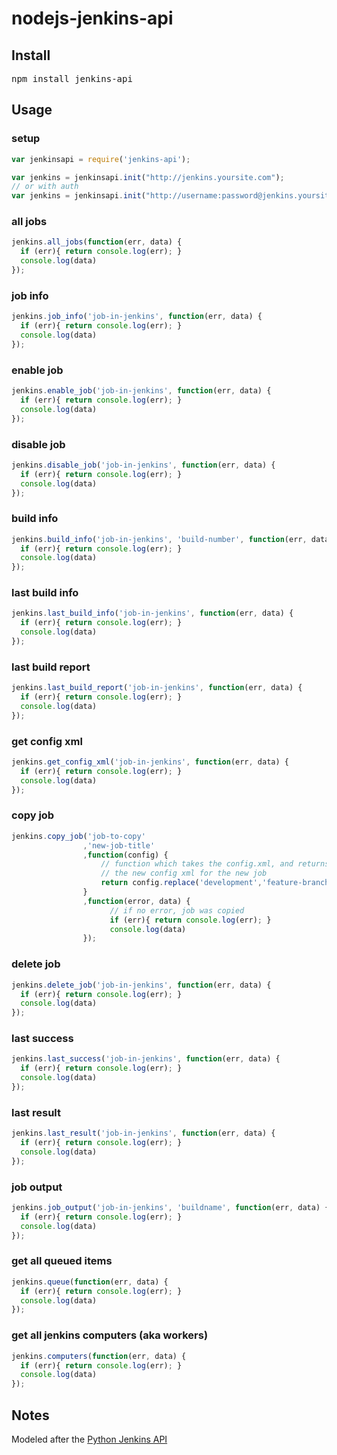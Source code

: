 nodejs-jenkins-api
=================

## Install

<pre>
npm install jenkins-api
</pre>

## Usage

### setup

```javascript
var jenkinsapi = require('jenkins-api');

var jenkins = jenkinsapi.init("http://jenkins.yoursite.com");
// or with auth
var jenkins = jenkinsapi.init("http://username:password@jenkins.yoursite.com");
```

### all jobs

```javascript
jenkins.all_jobs(function(err, data) {
  if (err){ return console.log(err); }
  console.log(data)
});
```
### job info

```javascript
jenkins.job_info('job-in-jenkins', function(err, data) {
  if (err){ return console.log(err); }
  console.log(data)
});
```
### enable job

```javascript
jenkins.enable_job('job-in-jenkins', function(err, data) {
  if (err){ return console.log(err); }
  console.log(data)
});
```
### disable job

```javascript
jenkins.disable_job('job-in-jenkins', function(err, data) {
  if (err){ return console.log(err); }
  console.log(data)
});
```

### build info

```javascript
jenkins.build_info('job-in-jenkins', 'build-number', function(err, data) {
  if (err){ return console.log(err); }
  console.log(data)
});
```

### last build info

```javascript
jenkins.last_build_info('job-in-jenkins', function(err, data) {
  if (err){ return console.log(err); }
  console.log(data)
});
```

### last build report

```javascript
jenkins.last_build_report('job-in-jenkins', function(err, data) {
  if (err){ return console.log(err); }
  console.log(data)
});
```

### get config xml

```javascript
jenkins.get_config_xml('job-in-jenkins', function(err, data) {
  if (err){ return console.log(err); }
  console.log(data)
});
```

### copy job

```javascript
jenkins.copy_job('job-to-copy'
                ,'new-job-title'
                ,function(config) {
                    // function which takes the config.xml, and returns
                    // the new config xml for the new job
                    return config.replace('development','feature-branch');
                }
                ,function(error, data) {
                      // if no error, job was copied
                      if (err){ return console.log(err); }
                      console.log(data)
                });
```

### delete job

```javascript
jenkins.delete_job('job-in-jenkins', function(err, data) {
  if (err){ return console.log(err); }
  console.log(data)
});
```

### last success

```javascript
jenkins.last_success('job-in-jenkins', function(err, data) {
  if (err){ return console.log(err); }
  console.log(data)
});
```

### last result
```javascript
jenkins.last_result('job-in-jenkins', function(err, data) {
  if (err){ return console.log(err); }
  console.log(data)
});
```

### job output
```javascript
jenkins.job_output('job-in-jenkins', 'buildname', function(err, data) {
  if (err){ return console.log(err); }
  console.log(data)
});
```

### get all queued items
```javascript
jenkins.queue(function(err, data) {
  if (err){ return console.log(err); }
  console.log(data)
});
```

### get all jenkins computers (aka workers)
```javascript
jenkins.computers(function(err, data) {
  if (err){ return console.log(err); }
  console.log(data)
});
```


## Notes

Modeled after the [Python Jenkins API](https://github.com/txels/autojenkins)






